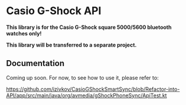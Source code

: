 # Casio G-Shock API

**This library is for the Casio G-Shock square 5000/5600 bluetooth watches only!**

**This library will be transferred to a separate project.**

## Documentation
Coming up soon. For now, to see how to use it, please refer to:

https://github.com/izivkov/CasioGShockSmartSync/blob/Refactor-into-API/app/src/main/java/org/avmedia/gShockPhoneSync/ApiTest.kt


